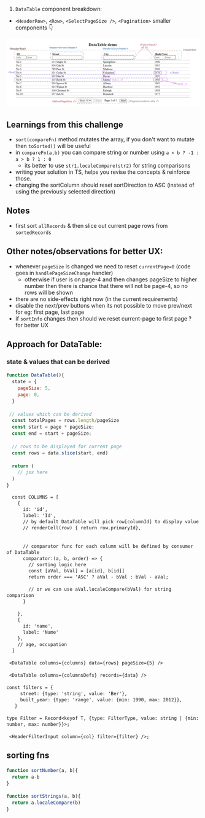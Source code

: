 
1. `DataTable` component breakdown:
  -  `<HeaderRow>`, `<Row>`, `<SelectPageSize />`, `<Pagination>` smaller components 👇
 <img src="../../assets/DataTable_diagram.png" />

## Learnings from this challenge
 - `sort(compareFn)` method mutates the array, if you don't want to mutate then `toSorted()` will be useful
 - in `compareFn(a,b)` you can compare string or number using `a < b ? -1 : a > b ? 1 : 0`
   - its better to use `str1.localeCompare(str2)` for string comparisons
 - writing your solution in TS, helps you revise the concepts & reinforce those.
 - changing the sortColumn should reset sortDirection to ASC (instead of using the previously selected direction)

## Notes
 - first sort `allRecords` & then slice out current page rows from `sortedRecords`

## Other notes/observations for better UX:
 - whenever `pageSize` is changed we need to reset `currentPage=0` (code goes in `handlePageSizeChange` handler)
   - otherwise if user is on page-4 and then changes pageSize to higher number then there is chance that there will not be page-4, so no rows will be shown
 - there are no side-effects right now (in the current requirements)
 - disable the next/prev buttons when its not possible to move prev/next for eg: first page, last page
 - if `sortInfo` changes then should we reset current-page to first page ? for better UX

## Approach for DataTable:
  ### state & values that can be derived
```js
function DataTable(){
  state = {
    pageSize: 5,
    page: 0,
  }
 
 // values which can be derived 
  const totalPages = rows.length/pageSize
  const start = page * pageSize;
  const end = start + pageSize;
 
  // rows to be displayed for current page
  const rows = data.slice(start, end)

  return (
    // jsx here
  )
}

```
```tsx
  const COLUMNS = [
    {
      id: 'id',
      label: 'Id',
      // by default DataTable will pick row[columnId] to display value
      // renderCell(row) { return row.primaryId},

      
      // comparator func for each column will be defined by consumer of DataTable
      comparator:(a, b, order) => {
        // sorting logic here
        const [aVal, bVal] = [a[id], b[id]]
        return order === 'ASC' ? aVal - bVal : bVal - aVal;

        // or we can use aVal.localeCompare(bVal) for string comparison
      }

    },
    {
      id: 'name',
      label: 'Name'
    },
    // age, occupation
  ]

 <DataTable columns={columns} data={rows} pageSize={5} />

 <DataTable columns={columnsDefs} records={data} />

const filters = {
     street: {type: 'string', value: 'Ber'},
     built_year: {type: 'range', value: {min: 1990, max: 2012}},
   }
   
type Filter = Record<keyof T, {type: FilterType, value: string | {min: number, max: number}}>;

 <HeaderFilterInput column={col} filter={filter} />;
```

## sorting fns
```js
function sortNumber(a, b){
  return a-b
}

function sortStrings(a, b){
  return a.localeCompare(b)
}
```